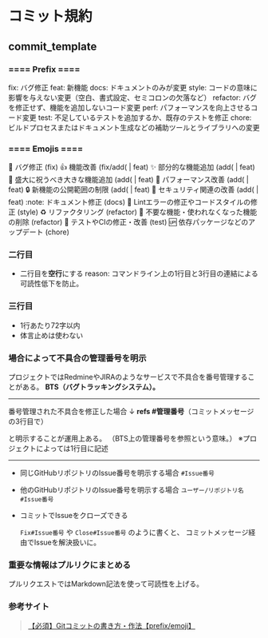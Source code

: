 # コミット規約

## commit_template

### ==== Prefix ====

fix: バグ修正
feat: 新機能
docs: ドキュメントのみが変更
style: コードの意味に影響を与えない変更（空白、書式設定、セミコロンの欠落など）
refactor: バグを修正せず、機能を追加しないコード変更
perf: パフォーマンスを向上させるコード変更
test: 不足しているテストを追加するか、既存のテストを修正
chore: ビルドプロセスまたはドキュメント生成などの補助ツールとライブラリへの変更

### ==== Emojis ====

:bug:         バグ修正 (fix)
:+1:          機能改善 (fix/add( | feat)
:sparkles:    部分的な機能追加 (add( | feat)
:tada:        盛大に祝うべき大きな機能追加 (add( | feat)
:rocket:      パフォーマンス改善 (add( | feat)
:lock:        新機能の公開範囲の制限 (add( | feat)
:cop:         セキュリティ関連の改善 (add( | feat)
:note:        ドキュメント修正 (docs)
:shirt:       Lintエラーの修正やコードスタイルの修正 (style)
:recycle:     リファクタリング (refactor)
:shower:      不要な機能・使われなくなった機能の削除 (refactor)
:green_heart: テストやCIの修正・改善 (test)
:up:          依存パッケージなどのアップデート (chore)

### 二行目

* 二行目を**空行**にする
  reason:
  コマンドライン上の1行目と3行目の連結による可読性低下を防止。

### 三行目

* 1行あたり72字以内
* 体言止めは使わない

### 場合によって不具合の管理番号を明示

プロジェクトではRedmineやJIRAのようなサービスで不具合を番号管理することがある。
**BTS（バグトラッキングシステム）。**

* * *

番号管理された不具合を修正した場合
↓
**refs #管理番号**（コミットメッセージの3行目で）

と明示することが運用上ある。
（BTS上の管理番号を参照という意味。）
※プロジェクトによっては1行目に記述

* * *

* 同じGitHubリポジトリのIssue番号を明示する場合
  `#Issue番号`

* 他のGitHubリポジトリのIssue番号を明示する場合
  `ユーザー/リポジトリ名#Issue番号`

* コミットでIssueをクローズできる

  `Fix#Issue番号`
  や
  `Close#Issue番号`
  のように書くと、
  コミットメッセージ経由でIssueを解決扱いに。

### 重要な情報はプルリクにまとめる

プルリクエストではMarkdown記法を使って可読性を上げる。

### 参考サイト

> [【必須】Gitコミットの書き方・作法【prefix/emoji】](https://suwaru.tokyo/%E3%80%90%E5%BF%85%E9%A0%88%E3%80%91git%E3%82%B3%E3%83%9F%E3%83%83%E3%83%88%E3%81%AE%E6%9B%B8%E3%81%8D%E6%96%B9%E3%83%BB%E4%BD%9C%E6%B3%95%E3%80%90prefix-emoji%E3%80%91/)
